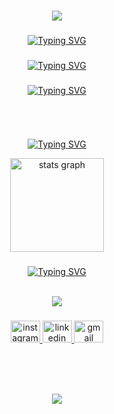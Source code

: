 
<h1 align="center">
<img src="https://readme-typing-svg.herokuapp.com/?font=Silkscreen&size=35&center=true&vCenter=true&width=700&height=70&duration=5000&lines=Olá!+👋;+me+chamo+Robson+Lucas!;" />
</h1>

###

<div align="center">
  
 <a href="https://git.io/typing-svg">
    <img src="https://readme-typing-svg.demolab.com?font=Silkscreen=600&size=13&duration=1200&pause=100&center=true&vCenter=true&multiline=true&repeat=false&random=false&width=700&height=110&lines=Graduando+em+Análise+e+Desenvolvimento+de+Sistemas+com+formação+em+Mecatrônica.;Habilidades+em+programação,+automação+e+robótica.;Sou+professor+de+robótica+e+Atuo+como+desenvolvedor+backend No SESI, SENAI e FIESP.;Integro+soluções+de+hardware+e+software,+otimizando+processos.;Estou+sempre+em+busca+de+aprendizado+contínuo." 
    alt="Typing SVG" />
</a>
</div>

###

<div align="center" >
<a href="https://git.io/typing-svg"><img src="https://readme-typing-svg.demolab.com?font=Silkscreen&size=13&pause=1000&center=true&multiline=true&repeat=false&random=true&width=700&height=25&lines=> 🔭 Atualmente estou trabalhando como Dev Backend..." alt="Typing SVG" /></a>
</div>

###

<div align="center" >
<a href="https://git.io/typing-svg"><img src="https://readme-typing-svg.demolab.com?font=Silkscreen&size=13&pause=1000&center=true&multiline=true&repeat=false&random=true&width=700&height=25&lines=> 🌱 Atualmente estou estudando Angular e Java..." alt="Typing SVG" /></a>
</div>

<h2></h2>

<br clear="both">

</div>

###

<div align="center">

  <a href="https://git.io/typing-svg"><img src="https://readme-typing-svg.demolab.com?font=Silkscreen&size=13&pause=1000&center=true&multiline=true&repeat=false&random=true&width=450&height=25&lines=> Ranking" alt="Typing SVG" /></a>
  
  <img src="https://github-readme-stats.vercel.app/api?username=Robsonlmds&hide_title=true&hide_rank=false&show_icons=true&include_all_commits=true&count_private=false&disable_animations=false&theme=github_dark&locale=pt-br&hide_border=true" height="150" alt="stats graph"/>
  
  <br clean="both">
</div>

###
  
<div align="center" >
  
<a href="https://git.io/typing-svg"><img src="https://readme-typing-svg.demolab.com?font=Silkscreen&size=13&pause=1000&center=true&multiline=true&repeat=false&random=true&width=450&height=25&lines=> Tecnologias e Contatos" alt="Typing SVG" /></a>

</div>

<br>
<div align="center" >
  <img src="https://skillicons.dev/icons?i=dotnet,js,html,cs,c,arduino,git,azure" />
</div>

###

<div align="center">
  <a href="https://www.instagram.com/lucmessias_" target="_blank">
    <img src="https://raw.githubusercontent.com/maurodesouza/profile-readme-generator/master/src/assets/icons/social/instagram/default.svg" width="47" height="35" alt="instagram logo"  />
  </a>
  <a href="https://www.linkedin.com/in/r-lucas-messias-aa7248205/" target="_blank">
    <img src="https://raw.githubusercontent.com/maurodesouza/profile-readme-generator/master/src/assets/icons/social/linkedin/default.svg" width="47" height="35" alt="linkedin logo"  />
  </a>
  <a href="https://criarmeulink.com.br/u/1721613943" target="_blank">
    <img src="https://raw.githubusercontent.com/maurodesouza/profile-readme-generator/master/src/assets/icons/social/gmail/default.svg" width="47" height="35" alt="gmail logo"  />
</div>

###


</picture>
<br>
<h2></h2>
<h1 align="center">
<img src="https://readme-typing-svg.herokuapp.com/?font=Silkscreen&size=35&center=true&vCenter=true&width=700&height=70&duration=5000&lines=Obrigado+pela+atenção!;" />
</h1>






